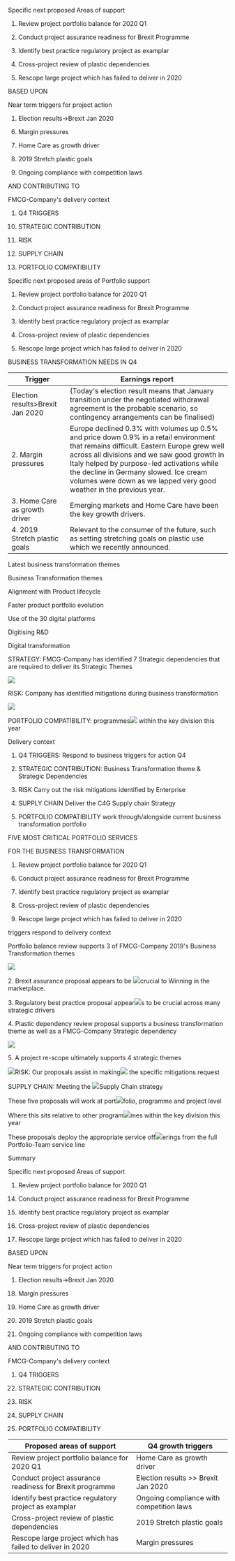 <span class="underline">Specific next proposed Areas of support</span>

1.  Review project portfolio balance for 2020 Q1

2.  Conduct project assurance readiness for Brexit Programme

3.  Identify best practice regulatory project as examplar

4.  Cross-project review of plastic dependencies

5.  Rescope large project which has failed to deliver in 2020

BASED UPON

<span class="underline">Near term triggers for project action</span>

1.  Election results-\>Brexit Jan 2020

<!-- end list -->

6.  Margin pressures

7.  Home Care as growth driver

8.  2019 Stretch plastic goals

9.  Ongoing compliance with competition laws

AND CONTRIBUTING TO

<span class="underline">FMCG-Company's delivery context</span>

1.  Q4 TRIGGERS

<!-- end list -->

10. STRATEGIC CONTRIBUTION

11. RISK

12. SUPPLY CHAIN

13. PORTFOLIO COMPATIBILITY

Specific next proposed areas of Portfolio support

1.  Review project portfolio balance for 2020 Q1

2.  Conduct project assurance readiness for Brexit Programme

3.  Identify best practice regulatory project as examplar

4.  Cross-project review of plastic dependencies

5.  Rescope large project which has failed to deliver in 2020

BUSINESS TRANSFORMATION NEEDS IN Q4

| Trigger                          | Earnings report                                                                                                                                                                                                                                                                                                                                      |
| -------------------------------- | ---------------------------------------------------------------------------------------------------------------------------------------------------------------------------------------------------------------------------------------------------------------------------------------------------------------------------------------------------- |
| Election results>Brexit Jan 2020 | (Today's election result means that January transition under the negotiated withdrawal agreement is the probable scenario, so contingency arrangements can be finalised)                                                                                                                                                                             |
| 2. Margin pressures              | Europe declined 0.3% with volumes up 0.5% and price down 0.9% in a retail environment that remains difficult. Eastern Europe grew well across all divisions and we saw good growth in Italy helped by purpose-led activations while the decline in Germany slowed. Ice cream volumes were down as we lapped very good weather in the previous year.  |
| 3. Home Care as growth driver    | Emerging markets and Home Care have been the key growth drivers.                                                                                                                                                                                                                                                                                     |
| 4. 2019 Stretch plastic goals    | Relevant to the consumer of the future, such as setting stretching goals on plastic use which we recently announced.                                                                                                                                                                                                                                 

Latest business transformation themes

Business Transformation themes

Alignment with Product lifecycle

Faster product portfolio evolution

Use of the 30 digital platforms

Digitising R\&D

Digital transformation

STRATEGY: FMCG-Company has identified 7 Strategic dependencies that are required to deliver its Strategic Themes


![](/images/Using-Neo4j/image12.png)

RISK: Company has identified mitigations during business transformation

![](/images/Using-Neo4j/image1.png)

PORTFOLIO COMPATIBILITY: programmes![](/images/Using-Neo4j/image2.png) within the key division this year

Delivery context

1.  Q4 TRIGGERS: Respond to business triggers for action Q4

2.  STRATEGIC CONTRIBUTION: Business Transformation theme & Strategic Dependencies

3.  RISK Carry out the risk mitigations identified by Enterprise

4.  SUPPLY CHAIN Deliver the C4G Supply chain Strategy

5.  PORTFOLIO COMPATIBILITY work through/alongside current business transformation portfolio

FIVE MOST CRITICAL PORTFOLIO SERVICES

FOR THE BUSINESS TRANSFORMATION

1.  Review project portfolio balance for 2020 Q1

<!-- end list -->

6.  Conduct project assurance readiness for Brexit Programme

7.  Identify best practice regulatory project as examplar

8.  Cross-project review of plastic dependencies

9.  Rescope large project which has failed to deliver in 2020

triggers respond to delivery context

Portfolio balance review supports 3 of FMCG-Company 2019's Business Transformation themes

![](/images/Using-Neo4j/image3.png)

2\. Brexit assurance proposal appears to be ![](/images/Using-Neo4j/image4.png)crucial to Winning in the marketplace.

3\. Regulatory best practice proposal appear![](/images/Using-Neo4j/image5.png)s to be crucial across many strategic drivers

4\. Plastic dependency review proposal supports a business transformation theme as well as a FMCG-Company Strategic dependency

![](/images/Using-Neo4j/image6.png)

5\. A project re-scope ultimately supports 4 strategic themes

![](/images/Using-Neo4j/image7.png)RISK: Our proposals assist in making![](/images/Using-Neo4j/image8.png) the specific mitigations request

SUPPLY CHAIN: Meeting the ![](/images/Using-Neo4j/image9.png)Supply Chain strategy

These five proposals will work at port![](/images/Using-Neo4j/image10.png)folio, programme and project level

Where this sits relative to other program![](/images/Using-Neo4j/image2.png)mes within the key division this year

These proposals deploy the appropriate service off![](/images/Using-Neo4j/image11.png)erings from the full Portfolio-Team service line

Summary

<span class="underline">Specific next proposed Areas of support</span>

1.  Review project portfolio balance for 2020 Q1

<!-- end list -->

14. Conduct project assurance readiness for Brexit Programme

15. Identify best practice regulatory project as examplar

16. Cross-project review of plastic dependencies

17. Rescope large project which has failed to deliver in 2020

BASED UPON

<span class="underline">Near term triggers for project action</span>

1.  Election results-\>Brexit Jan 2020

<!-- end list -->

18. Margin pressures

19. Home Care as growth driver

20. 2019 Stretch plastic goals

21. Ongoing compliance with competition laws

AND CONTRIBUTING TO

<span class="underline">FMCG-Company's delivery context</span>

1.  Q4 TRIGGERS

<!-- end list -->

22. STRATEGIC CONTRIBUTION

23. RISK

24. SUPPLY CHAIN

25. PORTFOLIO COMPATIBILITY



| Proposed areas of support                                 | Q4 growth triggers                        |
| --------------------------------------------------------- | ----------------------------------------- |
| Review project portfolio balance for 2020 Q1              | Home Care as growth driver                |
| Conduct project assurance readiness for Brexit programme  | Election results >> Brexit Jan 2020       |
| Identify best practice regulatory project as examplar     | Ongoing compliance with competition laws  |
| Cross-project review of plastic dependencies              | 2019 Stretch plastic goals                |
| Rescope large project which has failed to deliver in 2020 | Margin pressures                          |
